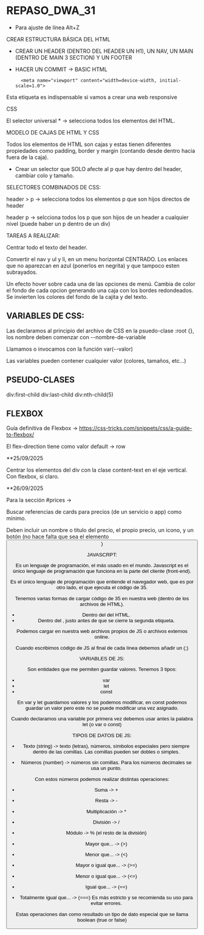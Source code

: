 # REPASO_DWA_31

- Para ajuste de línea Alt+Z

CREAR ESTRUCTURA BÁSICA DEL HTML

- CREAR UN HEADER (DENTRO DEL HEADER UN H1), UN NAV, UN MAIN (DENTRO DE MAIN 3 SECTION) Y UN FOOTER
- HACER UN COMMIT -> BASIC HTML

        <meta name="viewport" content="width=device-width, initial-scale=1.0">

Esta etiqueta <meta> es indispensable si vamos a crear una web responsive

CSS

El selector universal \* -> selecciona todos los elementos del HTML.

MODELO DE CAJAS DE HTML Y CSS

Todos los elementos de HTML son cajas y estas tienen diferentes propiedades como padding, border y margin (contando desde dentro hacia fuera de la caja).

- Crear un selector que SOLO afecte al p que hay dentro del header, cambiar colo y tamaño.

SELECTORES COMBINADOS DE CSS:

header > p -> selecciona todos los elementos p que son hijos directos de header

header p -> selcciona todos los p que son hijos de un header a cualquier nivel (puede haber un p dentro de un div)

TAREAS A REALIZAR:

Centrar todo el texto del header.

Convertir el nav y ul y li, en un menu horizontal CENTRADO. Los enlaces que no aparezcan en azul (ponerlos en negrita) y que tampoco esten subrayados.

Un efecto hover sobre cada una de las opciones de menú. Cambia de color el fondo de cada opcion generando una caja con los bordes redondeados. Se invierten los colores del fondo de la cajita y del texto.

## VARIABLES DE CSS:

Las declaramos al principio del archivo de CSS en la psuedo-clase :root {}, los nombre deben comenzar con --nombre-de-variable

Llamamos o invocamos con la función var(--valor)

Las variables pueden contener cualquier valor (colores, tamaños, etc...)

## PSEUDO-CLASES

div:first-child
div:last-child
div:nth-child(5)

## FLEXBOX

Guía definitiva de Flexbox -> https://css-tricks.com/snippets/css/a-guide-to-flexbox/

El flex-direction tiene como valor default -> row

\*\*25/09/2025

Centrar los elementos del div con la clase content-text en el eje vertical. Con flexbox, si claro.

\*\*26/09/2025

Para la sección #prices ->

Buscar referencias de cards para precios (de un servicio o app) como mínimo.

Deben incluir un nombre o titulo del precio, el propio precio, un icono, y un botón (no hace falta que sea el elemento <button>)

JAVASCRPT:

Es un lenguaje de programación, el más usado en el mundo. Javascript es el único lenguaje de programación que funciona en la parte del cliente (front-end).

Es el único lenguaje de programación que entiende el navegador web, que es por otro lado, el que ejecuta el código de 35.

Tenemos varias formas de cargar código de 35 en nuestra web (dentro de los archivos de HTML).

- Dentro del <head></head> del HTML.
- Dentro del <body></body>, justo antes de que se cierre la segunda etiqueta.

Podemos cargar en nuestra web archivos propios de JS o archivos externos online.

Cuando escribimos código de JS al final de cada línea debemos añadir un (;)

VARIABLES DE JS:

Son entidades que me permiten guardar valores. Tenemos 3 tipos:

- var
- let
- const

En var y let guardamos valores y los podemos modificar, en const podemos guardar un valor pero este no se puede modificar una vez asignado.

Cuando declaramos una variable por primera vez debemos usar antes la palabra let (o var o const)

TIPOS DE DATOS DE JS:

- Texto (string) -> texto (letras), números, símbolos especiales pero siempre dentro de las comillas. Las comillas pueden ser dobles o simples.

- Números (number) -> números sin comillas. Para los números decimales se usa un punto.

Con estos números podemos realizar distintas operaciones:

- Suma -> +
- Resta -> -
- Multiplicación -> \*
- División -> /
- Módulo -> % (el resto de la división)

- Mayor que... -> (>)
- Menor que... -> (<)
- Mayor o igual que... -> (>=)
- Menor o igual que... -> (<=)
- Igual que... -> (==)
- Totalmente igual que... -> (===) Es más estricto y se recomienda su uso para evitar errores.

Estas operaciones dan como resultado un tipo de dato especial que se llama boolean (true or false)
